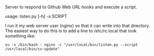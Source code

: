 Server to respond to Github Web URL hooks and execute a script.

usage: listen.py [-h] -s SCRIPT

I run it my web server user (nginx) so that it can write into that directory. The easiest way to do this is to add a line to /etc/rc.local that look something like:

```
su -s /bin/bash - nginx -c "/usr/local/bin/listen.py --script /usr/local/bin/cv-update"
```
